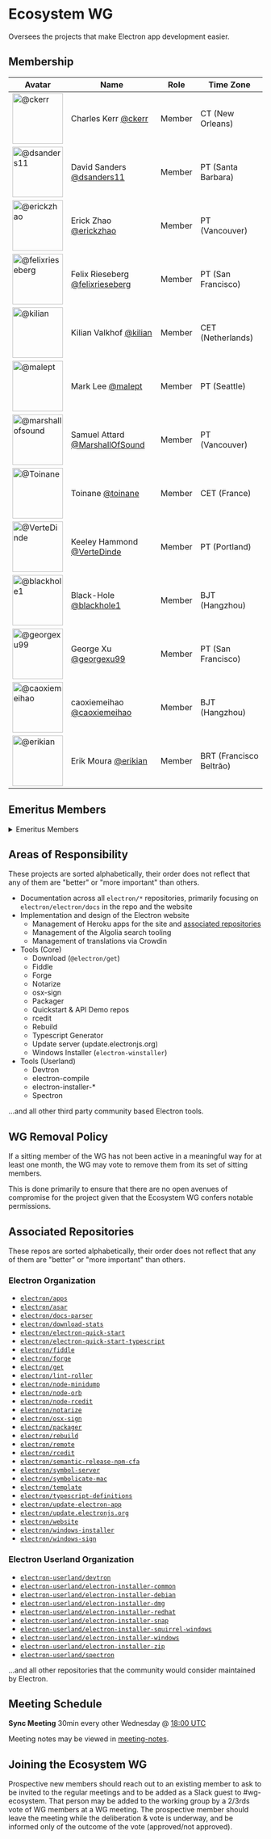 # Ecosystem WG

Oversees the projects that make Electron app development easier.

## Membership

| Avatar | Name | Role | Time Zone |
| -------------------------------------------|----------------------|----------------------------| -------- |
| <img src="https://github.com/ckerr.png" width=100 alt="@ckerr">  | Charles Kerr [@ckerr](https://github.com/ckerr) | Member | CT (New Orleans) |
| <img src="https://github.com/dsanders11.png" width=100 alt="@dsanders11">  | David Sanders [@dsanders11](https://github.com/dsanders11) | Member | PT (Santa Barbara) |
| <img src="https://github.com/erickzhao.png" width=100 alt="@erickzhao">  | Erick Zhao [@erickzhao](https://github.com/erickzhao) | Member | PT (Vancouver) |
| <img src="https://github.com/felixrieseberg.png" width=100 alt="@felixrieseberg">  | Felix Rieseberg [@felixrieseberg](https://github.com/felixrieseberg) | Member | PT (San Francisco) |
| <img src="https://github.com/kilian.png" width=100 alt="@kilian">  | Kilian Valkhof [@kilian](https://github.com/kilian) | Member | CET (Netherlands) |
| <img src="https://github.com/malept.png" width=100 alt="@malept">  | Mark Lee [@malept](https://github.com/malept) | Member | PT (Seattle) |
| <img src="https://github.com/marshallofsound.png" width=100 alt="@marshallofsound">  | Samuel Attard [@MarshallOfSound](https://github.com/marshallofsound) | Member | PT (Vancouver) |
| <img src="https://github.com/Toinane.png" width=100 alt="@Toinane">  | Toinane [@toinane](https://github.com/toinane) | Member | CET (France) |
| <img src="https://github.com/VerteDinde.png" width=100 alt="@VerteDinde">  | Keeley Hammond [@VerteDinde](https://github.com/VerteDinde) | Member | PT (Portland) |
| <img src="https://github.com/blackhole1.png" width=100 alt="@blackhole1">  | Black-Hole [@blackhole1](https://github.com/blackhole1) | Member | BJT (Hangzhou) |
| <img src="https://github.com/georgexu99.png" width=100 alt="@georgexu99">  | George Xu [@georgexu99](https://github.com/georgexu99) | Member | PT (San Francisco) |
| <img src="https://github.com/caoxiemeihao.png" width=100 alt="@caoxiemeihao">  | caoxiemeihao  [@caoxiemeihao](https://github.com/caoxiemeihao) | Member | BJT (Hangzhou) |
| <img src="https://github.com/erikian.png" width=100 alt="@erikian">  | Erik Moura  [@erikian](https://github.com/erikian) | Member | BRT (Francisco Beltrão) |

## Emeritus Members

<details>
  <summary>Emeritus Members</summary>

  | Avatar | Name | Role | Time Zone |
  | -------------------------------------------|----------------------|----------------------------| -------- |
  | <img src="https://github.com/molant.png" width=100 alt="@molant"> | Antón Molleda [@molant](https://github.com/molant) | Chair | PT (Seattle) |
  | <img src="https://github.com/sofianguy.png" width=100 alt="@sofianguy"> | Sofia Nguy [@sofianguy](https://github.com/sofianguy) | Member | PT (San Francisco) |
  | <img src="https://github.com/vhashimotoo.png" width=100 alt="@vhashimotoo"> | Vlad Hashimoto [@vhashimotoo](https://github.com/vhashimotoo) | Chair | CET (Germany, Frankfurt am Main) |
  | <img src="https://github.com/bandantonio.png" width=100 alt="@bandantonio"> | Anton Zolotukhin [@bandantonio](https://github.com/bandantonio) | Observer (until December 2020) | EET (Kharkov) |
  | <img src="https://github.com/shiftkey.png" width=100 alt="@shiftkey"> | Brendan Forster [@shiftkey](https://github.com/shiftkey) | Member | AT (Canada) |
  | <img src="https://github.com/miniak.png" width=100 alt="@miniak"> | Milan Burda [@miniak](https://github.com/miniak) | Member | CET (Prague) |
  | <img src="https://github.com/nitsakh.png" width=100 alt="@nitsakh"> | Nitish Sakhawalkar [@nitsakh](https://github.com/nitsakh) | Member | PT (San Francisco) |
</details>

## Areas of Responsibility

These projects are sorted alphabetically, their order does not reflect that any of them are "better" or "more important" than others.

* Documentation across all `electron/*` repositories, primarily focusing on `electron/electron/docs` in the repo and the website
* Implementation and design of the Electron website
  * Management of Heroku apps for the site and [associated repositories](#associated-repositories)
  * Management of the Algolia search tooling
  * Management of translations via Crowdin
* Tools (Core)
  * Download (`@electron/get`)
  * Fiddle
  * Forge
  * Notarize
  * osx-sign
  * Packager
  * Quickstart & API Demo repos
  * rcedit
  * Rebuild
  * Typescript Generator
  * Update server (update.electronjs.org)
  * Windows Installer (`electron-winstaller`)
* Tools (Userland)
  * Devtron
  * electron-compile
  * electron-installer-\*
  * Spectron

...and all other third party community based Electron tools.

## WG Removal Policy

If a sitting member of the WG has not been active in a meaningful way for at least one month, the WG may vote to remove them from its set of sitting members.

This is done primarily to ensure that there are no open avenues of compromise for the project given that the Ecosystem WG confers notable permissions.

## Associated Repositories

These repos are sorted alphabetically, their order does not reflect that any of them are "better" or "more important" than others.

### Electron Organization

* [`electron/apps`](https://github.com/electron/apps)
* [`electron/asar`](https://github.com/electron/asar)
* [`electron/docs-parser`](https://github.com/electron/docs-parser)
* [`electron/download-stats`](https://github.com/electron/download-stats)
* [`electron/electron-quick-start`](https://github.com/electron/electron-quick-start)
* [`electron/electron-quick-start-typescript`](https://github.com/electron/electron-quick-start-typescript)
* [`electron/fiddle`](https://github.com/electron/fiddle)
* [`electron/forge`](https://github.com/electron/forge)
* [`electron/get`](https://github.com/electron/get)
* [`electron/lint-roller`](https://github.com/electron/lint-roller)
* [`electron/node-minidump`](https://github.com/electron/node-minidump)
* [`electron/node-orb`](https://github.com/electron/node-orb)
* [`electron/node-rcedit`](https://github.com/electron/node-rcedit)
* [`electron/notarize`](https://github.com/electron/notarize)
* [`electron/osx-sign`](https://github.com/electron/osx-sign)
* [`electron/packager`](https://github.com/electron/packager)
* [`electron/rebuild`](https://github.com/electron/rebuild)
* [`electron/remote`](https://github.com/electron/remote)
* [`electron/rcedit`](https://github.com/electron/rcedit)
* [`electron/semantic-release-npm-cfa`](https://github.com/electron/semantic-release-npm-cfa)
* [`electron/symbol-server`](https://github.com/electron/symbol-server)
* [`electron/symbolicate-mac`](https://github.com/electron/symbolicate-mac)
* [`electron/template`](https://github.com/electron/template)
* [`electron/typescript-definitions`](https://github.com/electron/typescript-definitions)
* [`electron/update-electron-app`](https://github.com/electron/update-electron-app)
* [`electron/update.electronjs.org`](https://github.com/electron/update.electronjs.org)
* [`electron/website`](https://github.com/electron/website)
* [`electron/windows-installer`](https://github.com/electron/windows-installer)
* [`electron/windows-sign`](https://github.com/electron/windows-sign)

### Electron Userland Organization

* [`electron-userland/devtron`](https://github.com/electron/devtron)
* [`electron-userland/electron-installer-common`](https://github.com/electron-userland/electron-installer-common)
* [`electron-userland/electron-installer-debian`](https://github.com/electron-userland/electron-installer-debian)
* [`electron-userland/electron-installer-dmg`](https://github.com/electron-userland/electron-installer-dmg)
* [`electron-userland/electron-installer-redhat`](https://github.com/electron-userland/electron-installer-redhat)
* [`electron-userland/electron-installer-snap`](https://github.com/electron-userland/electron-installer-snap)
* [`electron-userland/electron-installer-squirrel-windows`](https://github.com/electron-userland/electron-installer-squirrel-windows)
* [`electron-userland/electron-installer-windows`](https://github.com/electron-userland/electron-installer-windows)
* [`electron-userland/electron-installer-zip`](https://github.com/electron-userland/electron-installer-zip)
* [`electron-userland/spectron`](https://github.com/electron/spectron)

...and all other repositories that the community would consider maintained by Electron.

## Meeting Schedule

**Sync Meeting** 30min every other Wednesday @ [18:00 UTC](https://duckduckgo.com/?q=18%3A00+UTC&ia=answer)

Meeting notes may be viewed in [meeting-notes](meeting-notes).

## Joining the Ecosystem WG

Prospective new members should reach out to an existing member to ask to be invited to the regular meetings and to be added as a Slack guest to #wg-ecosystem. That person may be added to the working group by a 2/3rds vote of WG members at a WG meeting. The prospective member should leave the meeting while the deliberation & vote is underway, and be informed only of the outcome of the vote (approved/not approved).
